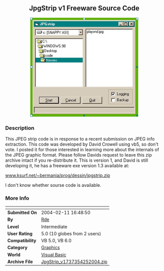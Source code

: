 ﻿<div align="center">

## JpgStrip v1 Freeware Source Code

<img src="PIC2004425331142583.jpg">
</div>

### Description

This JPEG strip code is in response to a recent submission on JPEG info extraction. This code was developed by David Crowell using vb5, so don't vote. I posted it for those interested in learning more about the internals of the JPEG graphic format. Please follow Davids request to leave this zip archive intact if you re-distribute it. This is version 1, and David is still developing it, he has a freeware exe version 1.3 available at:

www.ksurf.net/~bermania/prog/dessin/jpgstrip.zip

I don't know whether sourse code is available.
 
### More Info
 


<span>             |<span>
---                |---
**Submitted On**   |2004-02-11 16:48:50
**By**             |[Rde](https://github.com/Planet-Source-Code/PSCIndex/blob/master/ByAuthor/rde.md)
**Level**          |Intermediate
**User Rating**    |5.0 (10 globes from 2 users)
**Compatibility**  |VB 5\.0, VB 6\.0
**Category**       |[Graphics](https://github.com/Planet-Source-Code/PSCIndex/blob/master/ByCategory/graphics__1-46.md)
**World**          |[Visual Basic](https://github.com/Planet-Source-Code/PSCIndex/blob/master/ByWorld/visual-basic.md)
**Archive File**   |[JpgStrip\_v1737354252004\.zip](https://github.com/Planet-Source-Code/rde-jpgstrip-v1-freeware-source-code__1-53377/archive/master.zip)









